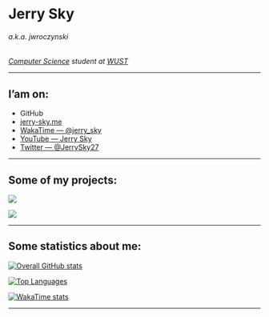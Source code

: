 # Jerry Sky
###### *a.k.a. jwroczynski*

*[Computer Science](https://cs.pwr.edu.pl/index.php?lang=eng) student at [WUST](https://pwr.edu.pl/en/)*

---

## I’am on:

- GitHub
- [jerry-sky.me](https://jerry-sky.me)
- [WakaTime — @jerry_sky](https://wakatime.com/@jerry_sky)
- [YouTube — Jerry Sky](https://www.youtube.com/channel/UCU3CxcihDdt75fV5jeODOEQ)
- [Twitter — @JerrySky27](https://twitter.com/home)

---

## Some of my projects:

[<img align=center src="https://github-readme-stats.vercel.app/api/pin/?username=jerry-sky&repo=personal-notebook&theme=dark&hide_border=true"/>](https://github.com/jerry-sky/personal-notebook#readme)

[<img align=center src="https://github-readme-stats.vercel.app/api/pin/?username=jerry-sky&repo=academic-notebook&theme=dark&hide_border=true"/>](https://github.com/jerry-sky/academic-notebook#readme)

---

## Some statistics about me:

[![Overall GitHub stats](https://github-readme-stats.vercel.app/api?username=jerry-sky&hide=stars&count_private=true&show_icons=true&theme=dark&hide_border=true)](https://github.com/jerry-sky?tab=repositories)

[![Top Languages](https://github-readme-stats.vercel.app/api/top-langs/?username=jerry-sky&layout=compact&theme=dark&hide_border=true&exclude_repo=python-unity-ai&count_private=true&langs_count=10)](https://github.com/jerry-sky?tab=repositories)

[![WakaTime stats](https://github-readme-stats.vercel.app/api/wakatime?username=jerry_sky&layout=compact&theme=dark&hide_border=true)](https://wakatime.com/@jerry_sky)

---
